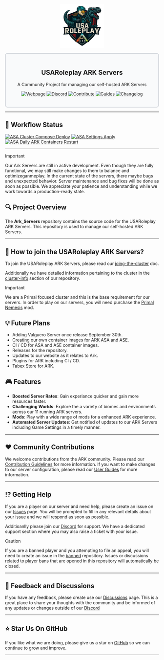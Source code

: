 <div align="center">
  <p align="center">
    <a href="#">
      <img src="https://raw.githubusercontent.com/USA-ROLEPLAY/repo-resources/main/Org/usa-roleplay-ark.png" width="144px" height="144px"/>
    </a>
  </p>
</div>

<div style="border: 2px solid #d1d5db; padding: 20px; border-radius: 8px; background-color: #f9fafb;">
  <h2 align="center">USARoleplay ARK Servers</h2>
  <p align="center">A Community Project for managing our self-hosted ARK Servers</p>
  <p align="center">
    <a href="https://usa-roleplay.org">
      <img src="https://img.shields.io/badge/Website-0077b5?style=for-the-badge&logo=github&logoColor=white" alt="Webpage" />
    </a>
    <a href="https://discord.gg/YURaDVRdet">
      <img src="https://img.shields.io/badge/Discord-7289da?style=for-the-badge&logo=discord&logoColor=white" alt="Discord" />
    </a>
    <a href="https://github.com/USA-ROLEPLAY/Ark_Servers/blob/main/.github/CONTRIBUTOR_GUIDES/CONTRIBUTING.md">
      <img src="https://img.shields.io/badge/Contribute-ff4785?style=for-the-badge&logo=git&logoColor=white" alt="Contribute" />
    </a> 
    <a href="https://github.com/USA-ROLEPLAY/Ark_Servers/blob/main/.github/CONTRIBUTOR_GUIDES/USER_GUIDES.md">
      <img src="https://img.shields.io/badge/Guides-0077b5?style=for-the-badge&logo=read-the-docs&logoColor=white" alt="Guides" />
    </a> 
    <a href="https://github.com/USA-ROLEPLAY/Ark_Servers/blob/main/CHANGELOG.md">
      <img src="https://img.shields.io/badge/Changelog-6c5ce7?style=for-the-badge&logo=git&logoColor=white" alt="Changelog" />
    </a>
  </p>
</div>

---

## 🤖 Workflow Status

[![ASA Cluster Compose Deploy](https://github.com/USA-ROLEPLAY/Ark_Servers/actions/workflows/asa-container-updates.yml/badge.svg)](https://github.com/USA-ROLEPLAY/Ark_Servers/actions/workflows/asa-container-updates.yml) [![ASA Settings Apply](https://github.com/USA-ROLEPLAY/Ark_Servers/actions/workflows/asa-setting-update.yml/badge.svg)](https://github.com/USA-ROLEPLAY/Ark_Servers/actions/workflows/asa-setting-update.yml) [![ASA Daily ARK Containers Restart](https://github.com/USA-ROLEPLAY/Ark_Servers/actions/workflows/asa-daily-restarts.yml/badge.svg)](https://github.com/USA-ROLEPLAY/Ark_Servers/actions/workflows/asa-daily-restarts.yml)

---

> [!IMPORTANT]
> Our Ark Servers are still in active development.
> Even though they are fully functional, we may still make changes to them to balance and optimizeganmeplay.
> In the current state of the servers, there maybe bugs and unexpected behavior.
> Server maintenance and bug fixes will be done as soon as possible.
> We appreciate your patience and understanding while we work towards a production-ready state.

## 🔍 Project Overview

The **Ark_Servers** repository contains the source code for the USARoleplay ARK Servers.
This repository is used to manage our self-hosted ARK Servers.

---

## 🦖 How to join the USARoleplay ARK Servers?

To join the USARoleplay ARK Servers, please read our [joing-the-cluster](https://github.com/USA-ROLEPLAY/Ark_Servers/blob/main/docs/cluster-info/joing-the-cluster.md) doc. 

Additionally we have detailed information pertaining to the cluster in the [cluster-info](https://github.com/USA-ROLEPLAY/Ark_Servers/blob/main/docs/cluster-info/) section of our repository.

> [!IMPORTANT]
> We are a Primal focused cluster and this is the base requirement for our servers.
> In order to play on our servers, you will need purchase the [Primal Nemesis](https://www.curseforge.com/ark-survival-ascended/mods/ark-primal-nemesis) mod.

## 💡 Future Plans

- Adding Valguero Server once release September 30th.
- Creating our own container images for ARK ASA and ASE.
- CI / CD for ASA and ASE container images.
- Releases for the repository.
- Updates to our website as it relates to Ark.
- Plugins for ARK including CI / CD.
- Tabex Store for ARK.

## 🎮 Features

- **Boosted Server Rates**: Gain experiance quicker and gain more resources faster.
- **Challenging Worlds**: Explore the a variety of biomes and environments across our 11 running ARK servers.
- **Mods**: Play with a wide range of mods for a enhanced ARK experience.
- **Automated Server Updates**: Get notified of updates to our ARK Servers including Game Settings in a timely manner.

---

## ❤️ Community Contributions

We welcome contributions from the ARK community.
Please read our [Contribution Guidelines](https://github.com/USA-ROLEPLAY/Ark_Servers/blob/main/.github/CONTRIBUTOR_GUIDES/CONTRIBUTING.md) for more information.
If you want to make changes to our server configuration, please read our [User Guides](https://github.com/USA-ROLEPLAY/Ark_Servers/blob/main/.github/CONTRIBUTOR_GUIDES/USER_GUIDES.md) for more information.

---

## ⁉️ Getting Help

If you are a player on our server and need help, please create an issue on our [Issues](https://github.com/USA-ROLEPLAY/Ark_Servers/issues) page.
You will be prompted to fill in any relevant details about your issue and we will respond as soon as possible.

Additioanlly please join our [Discord](https://discord.gg/YURaDVRdet) for support.
We have a dedicated support section where you may also raise a ticket with your issue.

> [!Caution]
If you are a banned player and you attempting to file an appeal, you will need to create an issue in the [banned](https://github.com/USA-ROLEPLAY/banned) repository.
Issues or discussions related to player bans that are opened in this repository will automatically be closed.

---

## 💬 Feedback and Discussions

If you have any feedback, please create use our [Discussions](https://github.com/USA-ROLEPLAY/Ark_Servers/discussions) page.
This is a great place to share your thoughts with the community and be informed of any updates or changes outside of our [Discord](https://discord.gg/YURaDVRdet)

---

## ⭐ Star Us On GitHub

If you like what we are doing, please give us a star on [GitHub](https://github.com/USA-ROLEPLAY/Ark_Servers) so we can continue to grow and improve.

---